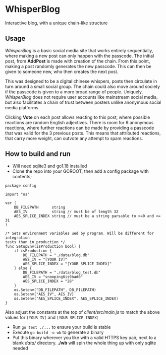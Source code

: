 # WhisperBlog

Interactive blog, with a unique chain-like structure

## Usage

*WhisperBlog* is a basic social media site that works entirely sequentially,
where making a new post can only happen with the passcode. The initial post,
from **AddPost** is made with creation of the chain. 
From this point, making a post randomly generates the new passcode. This
can then be given to someone new, who then creates the next post.

This was designed to be a digital chinese whispers,
posts then circulate in turn around a small
social group. The chain could also move around society if the passcode
is given to a more broad range of people. Uniquely, *WhisperBlog*
does not require user accounts like mainstream social media, but also
facilitates a chain of trust between posters unlike anonymous social
media platforms.

Clicking **Vote** on each post allows
reacting to this post, where possible reactions are random English
adjectives. There is room for 6 anonymous reactions, where
further reactions can be made by providing a passcode that was valid for
the 3 previous posts. This means that attributed reactions, that carry
more weight, can outvote any attempt to spam reactions.

## How to build and run

- Will need sqlite3 and go1.18 installed
- Clone the repo into your GOROOT, then add a config package with contents;

```
package config

import "os"

var (
	DB_FILEPATH      string
	AES_IV           string // must be of length 32
	AES_SPLICE_INDEX string // must be a string parsable to >=0 and <= 31
)

/* Sets environment variables ued by program. Will be different for integration
tests than in production */
func SetupEnv(isProduction bool) {
	if isProduction {
		DB_FILEPATH = "./data/blog.db"
		AES_IV = "[YOUR IV]"
		AES_SPLICE_INDEX = "[YOUR SPLICE INDEX]"
	} else {
		DB_FILEPATH = "./data/blog_test.db"
		AES_IV = "snooping6is9bad0"
		AES_SPLICE_INDEX = "28"
	}
	os.Setenv("DB_FILEPATH", DB_FILEPATH)
	os.Setenv("AES_IV", AES_IV)
	os.Setenv("AES_SPLICE_INDEX", AES_SPLICE_INDEX)
}
```

Also adjust the constants at the top of *client/src/main.js* to match the above
values for `[YOUR IV]` and `[YOUR SPLICE INDEX]`

- Run `go test ./...` to ensure your build is stable
- Execute `go build -o wb` to generate a binary
- Put this binary wherever you like with a valid HTTPS key pair, next to a
blank *data/* directory. **./wb** will spin the whole thing up with only
sqlite needed
